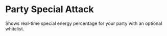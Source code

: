 # Party Special Attack

Shows real-time special energy percentage for your party with an optional whitelist.
